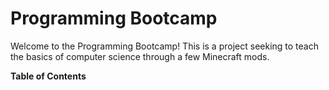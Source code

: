 # Programming Bootcamp

Welcome to the Programming Bootcamp!
This is a project seeking to teach the basics of computer science through a few Minecraft mods.

<!-- START doctoc generated TOC please keep comment here to allow auto update -->

<!-- DON'T EDIT THIS SECTION, INSTEAD RE-RUN doctoc TO UPDATE -->

**Table of Contents**

<!-- END doctoc generated TOC please keep comment here to allow auto update -->
